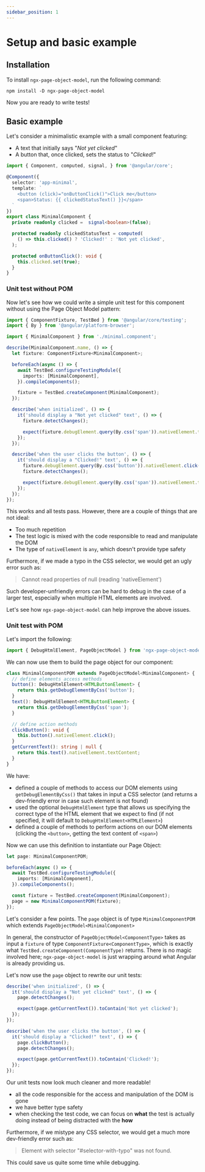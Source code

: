 ```yaml
---
sidebar_position: 1
---
```


# Setup and basic example

## Installation

To install `ngx-page-object-model`, run the following command:

```
npm install -D ngx-page-object-model
```

Now you are ready to write tests!

## Basic example

Let's consider a minimalistic example with a small component featuring:

- A text that initially says "_Not yet clicked_" 
- A button that, once clicked, sets the status to "_Clicked!_"

```typescript
import { Component, computed, signal, } from '@angular/core';

@Component({
  selector: 'app-minimal',
  template: `
    <button (click)="onButtonClick()">Click me</button>
    <span>Status: {{ clickedStatusText() }}</span>
  `
})
export class MinimalComponent {
  private readonly clicked =  signal<boolean>(false);

  protected readonly clickedStatusText = computed(
    () => this.clicked() ? 'Clicked!' : 'Not yet clicked',
  );

  protected onButtonClick(): void {
    this.clicked.set(true);
  }
}
```

### Unit test without POM

Now let's see how we could write a simple unit test for this component without using the Page Object Model pattern:

```typescript
import { ComponentFixture, TestBed } from '@angular/core/testing';
import { By } from '@angular/platform-browser';

import { MinimalComponent } from './minimal.component';

describe(MinimalComponent.name, () => {
  let fixture: ComponentFixture<MinimalComponent>;

  beforeEach(async () => {
    await TestBed.configureTestingModule({
      imports: [MinimalComponent],
    }).compileComponents();

    fixture = TestBed.createComponent(MinimalComponent);
  });

  describe('when initialized', () => {
    it('should display a "Not yet clicked" text', () => {
      fixture.detectChanges();

      expect(fixture.debugElement.query(By.css('span')).nativeElement.textContent).toContain('Not yet clicked');
    });
  });

  describe('when the user clicks the button', () => {
    it('should display a "Clicked!" text', () => {
      fixture.debugElement.query(By.css('button')).nativeElement.click();
      fixture.detectChanges();

      expect(fixture.debugElement.query(By.css('span')).nativeElement.textContent).toContain('Clicked!');
    });
  });
});
```

This works and all tests pass. However, there are a couple of things that are not ideal:

- Too much repetition
- The test logic is mixed with the code responsible to read and manipulate the DOM
- The type of `nativeElement` is `any`, which doesn't provide type safety

Furthermore, if we made a typo in the CSS selector, we would get an ugly error such as:
> Cannot read properties of null (reading 'nativeElement')

Such developer-unfriendly errors can be hard to debug in the case of a larger test, especially when multiple HTML elements are involved.

Let's see how `ngx-page-object-model` can help improve the above issues.

### Unit test with POM

Let's import the following:

```typescript
import { DebugHtmlElement, PageObjectModel } from 'ngx-page-object-model';
```

We can now use them to build the page object for our component:

```typescript
class MinimalComponentPOM extends PageObjectModel<MinimalComponent> {
  // define elements access methods
  button(): DebugHtmlElement<HTMLButtonElement> {
    return this.getDebugElementByCss('button');
  }
  text(): DebugHtmlElement<HTMLButtonElement> {
    return this.getDebugElementByCss('span');
  }

  // define action methods
  clickButton(): void {
    this.button().nativeElement.click();
  }
  getCurrentText(): string | null {
    return this.text().nativeElement.textContent;
  }
}
```

We have:

- defined a couple of methods to access our DOM elements using `getDebugElementByCss()` that takes in input a CSS selector (and returns a dev-friendly error in case such element is not found)
- used the optional `DebugHtmlElement` type that allows us specifying the correct type of the HTML element that we expect to find (if not specified, it will default to `DebugHtmlElement<HTMLElement>`)
- defined a couple of methods to perform actions on our DOM elements (clicking the `<button>`, getting the text content of `<span>`)

Now we can use this definition to instantiate our Page Object:

```typescript
let page: MinimalComponentPOM;

beforeEach(async () => {
  await TestBed.configureTestingModule({
    imports: [MinimalComponent],
  }).compileComponents();

  const fixture = TestBed.createComponent(MinimalComponent);
  page = new MinimalComponentPOM(fixture);
});
```

Let's consider a few points.
The `page` object is of type `MinimalComponentPOM` which extends `PageObjectModel<MinimalComponent>`

In general, the constructor of `PageObjectModel<ComponentType>` takes as input a `fixture` of type `ComponentFixture<ComponentType>`, which is exactly what `TestBed.createComponent(ComponentType)` returns.
There is no magic involved here; `ngx-page-object-model` is just wrapping around what Angular is already providing us. 

Let's now use the `page` object to rewrite our unit tests:

```typescript
describe('when initialized', () => {
  it('should display a "Not yet clicked" text', () => {
    page.detectChanges();

    expect(page.getCurrentText()).toContain('Not yet clicked');
  });
});

describe('when the user clicks the button', () => {
  it('should display a "Clicked!" text', () => {
    page.clickButton();
    page.detectChanges();

    expect(page.getCurrentText()).toContain('Clicked!');
  });
});
```

Our unit tests now look much cleaner and more readable! 

- all the code responsible for the access and manipulation of the DOM is gone
- we have better type safety
- when checking the test code, we can focus on **what** the test is actually doing instead of being distracted with the **how**

Furthermore, if we mistype any CSS selector, we would get a much more dev-friendly error such as:

> Element with selector "#selector-with-typo" was not found.

This could save us quite some time while debugging.
